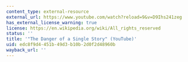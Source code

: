 ```yaml
---
content_type: external-resource
external_url: https://www.youtube.com/watch?reload=9&v=D9Ihs241zeg
has_external_license_warning: true
license: https://en.wikipedia.org/wiki/All_rights_reserved
status: ''
title: '"The Danger of a Single Story" (YouTube)'
uid: edc8f9d4-451b-49d3-b10b-2d0f2d48960b
wayback_url: ''
---
```

